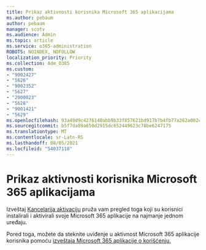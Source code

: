```yaml
---
title: Prikaz aktivnosti korisnika Microsoft 365 aplikacijama
ms.author: pebaum
author: pebaum
manager: scotv
ms.audience: Admin
ms.topic: article
ms.service: o365-administration
ROBOTS: NOINDEX, NOFOLLOW
localization_priority: Priority
ms.collection: Adm_O365
ms.custom:
- "9002427"
- "5626"
- "9002352"
- "5627"
- "2000023"
- "5628"
- "9001421"
- "5629"
ms.openlocfilehash: 93a49d9c4276140abb9b33f857621bd917b7b4fb77a262a002ce96a6e6124fb7
ms.sourcegitcommit: b5f7da89a650d2915dc652449623c78be6247175
ms.translationtype: MT
ms.contentlocale: sr-Latn-RS
ms.lasthandoff: 08/05/2021
ms.locfileid: "54037118"
---
```

# <a name="view-your-users-microsoft-365-apps-activity"></a>Prikaz aktivnosti korisnika Microsoft 365 aplikacijama

Izveštaj [Kancelarija aktivaciju](https://docs.microsoft.com/microsoft-365/admin/activity-reports/microsoft-office-activations?view=o365-worldwide) pruža vam pregled toga koji su korisnici instalirali i aktivirali svoje Microsoft 365 aplikacije na najmanje jednom uređaju.

Pored toga, možete da steknite uviđenje u aktivnost Microsoft 365 aplikacije korisnika pomoću [izveštaja Microsoft 365 aplikacije o korišćenju.](https://docs.microsoft.com/microsoft-365/admin/activity-reports/microsoft365-apps-usage?view=o365-worldwide)
